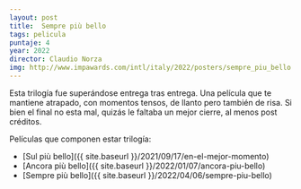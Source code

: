 ```yaml
---
layout: post
title:  Sempre più bello
tags: pelicula
puntaje: 4
year: 2022
director: Claudio Norza
img: http://www.impawards.com/intl/italy/2022/posters/sempre_piu_bello.jpg
---
```


Esta trilogía fue superándose entrega tras entrega. Una película que te mantiene atrapado, con momentos tensos, de llanto pero también de risa. Si bien el final no esta mal, quizás le faltaba un mejor cierre, al menos post créditos.



Películas que componen estar trilogía:

- [Sul più bello]({{ site.baseurl }}/2021/09/17/en-el-mejor-momento)
- [Ancora più bello]({{ site.baseurl }}/2022/01/07/ancora-piu-bello)
- [Sempre più bello]({{ site.baseurl }}/2022/04/06/sempre-piu-bello)



